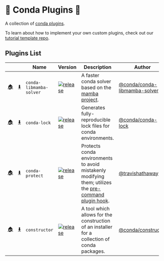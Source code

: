 # 🔌 Conda Plugins 🔌

A collection of [conda plugins](https://docs.conda.io/projects/conda/en/latest/dev-guide/plugins/index.html).

To learn about how to implement your own custom plugins, check out our [tutorial template repo](https://github.com/conda/conda-plugin-template).

## Plugins List

<!-- PLUGIN_LIST -->
| &nbsp; | &nbsp; | Name  | Version | Description | Author |
| ----- | ----- | ----- | ----- | ----- | ----- |
| [🏠](https://github.com/conda/conda-libmamba-solver) | [⬇️](https://anaconda.org/main/conda-libmamba-solver) | `conda-libmamba-solver` | [![release][libmamba-shield]][libmamba-releases] | A faster conda solver based on the [mamba project][mamba project]. | [@conda/conda-libmamba-solver][libmamba-contributors] |
| [🏠](https://github.com/conda/conda-lock) | [⬇️](https://anaconda.org/conda-forge/conda-lock) | `conda-lock` | [![release][lock-shield]][lock-releases] | Generates fully-reproducible lock files for conda environments. | [@conda/conda-lock][lock-contributors] |
| [🏠](https://github.com/travishathaway/conda-protect) | [⬇️](https://anaconda.org/thath/conda-protect) | `conda-protect` | [![release][protect-shield]][protect-releases] | Protects conda environments to avoid mistakenly modifying them; utilizes the [pre-command plugin hook][pre/post-command blog post]. | [@travishathaway](https://github.com/travishathaway) |
| [🏠](https://github.com/conda/constructor) | [⬇️](https://anaconda.org/anaconda/constructor) | `constructor` | [![release][contructor-shield]][constructor-releases] | A tool which allows for the construction of an installer for a collection of conda packages. | [@conda/constructor][constructor-contributors] |
<!-- PLUGIN_LIST -->

[libmamba-shield]: https://img.shields.io/github/release/conda/conda-libmamba-solver.svg
[libmamba-releases]: https://github.com/conda/conda-libmamba-solver/releases
[libmamba-contributors]: https://github.com/conda/conda-libmamba-solver/graphs/contributors
[mamba project]: https://mamba.readthedocs.io/en/latest/

[lock-shield]: https://img.shields.io/github/v/release/conda/conda-lock.svg
[lock-releases]: https://github.com/conda/conda-lock/releases
[lock-contributors]: https://github.com/conda/conda-lock/graphs/contributors

[protect-shield]: https://img.shields.io/github/v/release/travishathaway/conda-protect.svg
[protect-releases]: https://github.com/travishathaway/conda-protect/releases
[pre/post-command blog post]: https://conda.org/blog/2023-07-31-latest-conda-release-includes-new-plugin-hooks#conda-protect-and-the-pre-command-hook

[contructor-shield]: https://img.shields.io/github/release/conda/constructor.svg
[constructor-releases]: https://github.com/conda/constructor/releases
[constructor-contributors]: https://github.com/conda/constructor/graphs/contributors
